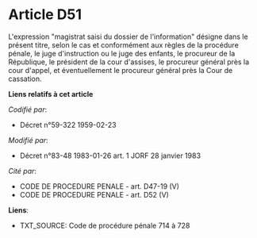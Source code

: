 # Article D51

L'expression "magistrat saisi du dossier de l'information" désigne dans le présent titre, selon le cas et conformément aux
règles de la procédure pénale, le juge d'instruction ou le juge des enfants, le procureur de la République, le président de
la cour d'assises, le procureur général près la cour d'appel, et éventuellement le procureur général près la Cour de
cassation.

**Liens relatifs à cet article**

_Codifié par_:

  - Décret n°59-322 1959-02-23

_Modifié par_:

  - Décret n°83-48 1983-01-26 art. 1 JORF 28 janvier 1983

_Cité par_:

  - CODE DE PROCEDURE PENALE - art. D47-19 (V)
  - CODE DE PROCEDURE PENALE - art. D52 (V)

**Liens**:

  - TXT_SOURCE: Code de procédure pénale 714 à 728
